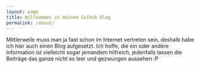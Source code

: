 ```yaml
---
layout: page
title: Willkommen zu meinem Github Blog
permalink: /about/
---
```


Mittlerweile muss man ja fast schon im Internet vertreten sein, deshalb habe ich hier auch einen Blog aufgesetzt. Ich hoffe, die ein oder andere Information ist vielleicht sogar jemandem hilfreich, jedenfalls lassen die Beiträge das ganze nicht so leer und gezwungen aussehen :P
